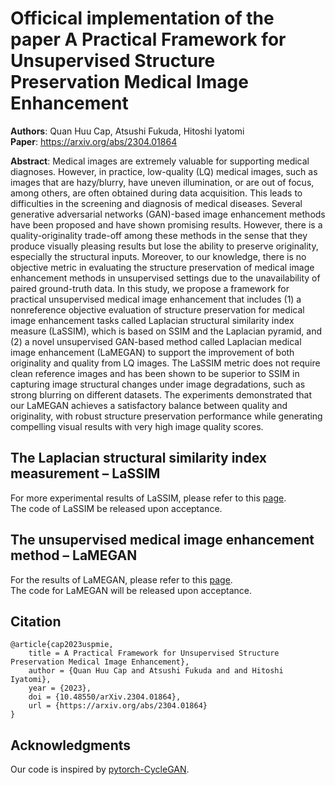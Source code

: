# Officical implementation of the paper **A Practical Framework for Unsupervised Structure Preservation Medical Image Enhancement**
**Authors**: Quan Huu Cap, Atsushi Fukuda, Hitoshi Iyatomi  
**Paper**: https://arxiv.org/abs/2304.01864

**Abstract**: Medical images are extremely valuable for supporting medical diagnoses. However, in practice, low-quality (LQ) medical images, such as images that are hazy/blurry, have uneven illumination, or are out of focus, among others, are often obtained during data acquisition. This leads to difficulties in the screening and diagnosis of medical diseases. Several generative adversarial networks (GAN)-based image enhancement methods have been proposed and have shown promising results. However, there is a quality-originality trade-off among these methods in the sense that they produce visually pleasing results but lose the ability to preserve originality, especially the structural inputs. Moreover, to our knowledge, there is no objective metric in evaluating the structure preservation of medical image enhancement methods in unsupervised settings due to the unavailability of paired ground-truth data. In this study, we propose a framework for practical unsupervised medical image enhancement that includes (1) a nonreference objective evaluation of structure preservation for medical image enhancement tasks called Laplacian structural similarity index measure (LaSSIM), which is based on SSIM and the Laplacian pyramid, and (2) a novel unsupervised GAN-based method called Laplacian medical image enhancement (LaMEGAN) to support the improvement of both originality and quality from LQ images. The LaSSIM metric does not require clean reference images and has been shown to be superior to SSIM in capturing image structural changes under image degradations, such as strong blurring on different datasets. The experiments demonstrated that our LaMEGAN achieves a satisfactory balance between quality and originality, with robust structure preservation performance while generating compelling visual results with very high image quality scores.

## The Laplacian structural similarity index measurement – LaSSIM
For more experimental results of LaSSIM, please refer to this [page](LaSSIM).  
The code of LaSSIM be released upon acceptance.

## The unsupervised medical image enhancement method – LaMEGAN
For the results of LaMEGAN, please refer to this [page](LaMEGAN).  
The code for LaMEGAN will be released upon acceptance.  

## Citation
```
@article{cap2023uspmie,
    title = A Practical Framework for Unsupervised Structure Preservation Medical Image Enhancement},
    author = {Quan Huu Cap and Atsushi Fukuda and and Hitoshi Iyatomi},
    year = {2023},
    doi = {10.48550/arXiv.2304.01864},
    url = {https://arxiv.org/abs/2304.01864}
}
```

## Acknowledgments
Our code is inspired by [pytorch-CycleGAN](https://github.com/junyanz/pytorch-CycleGAN-and-pix2pix).